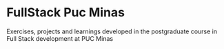 # FullStack Puc Minas
Exercises, projects and learnings developed in the postgraduate course in Full Stack development at PUC Minas